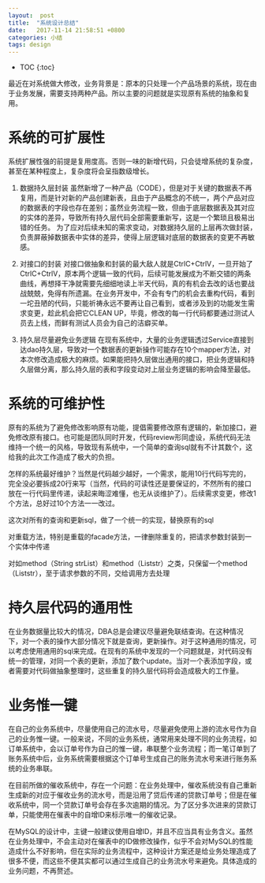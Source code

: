 ```yaml
---
layout:  post
title:  "系统设计总结"
date:   2017-11-14 21:58:51 +0800
categories: 小结
tags: design
---
```



* TOC
{:toc}

最近在对系统做大修改，业务背景是：原本的只处理一个产品场景的系统，现在由于业务发展，需要支持两种产品。所以主要的问题就是实现原有系统的抽象和复用。

# 系统的可扩展性

系统扩展性强的前提是复用度高。否则一味的新增代码，只会徒增系统的复杂度，甚至在某种程度上，复杂度将会呈指数级增长。
1. 数据持久层封装
虽然新增了一种产品（CODE），但是对于关键的数据表不再复用，而是针对新的产品创建新表，且由于产品概念的不统一，两个产品对应的数据表的字段也存在差别；虽然业务流程一致，但由于底层数据表及其对应的实体的差异，导致所有持久层代码全部需要重新写，这是一个繁琐且极易出错的任务。
为了应对后续未知的需求变动，对数据持久层的上层再次做封装，负责屏蔽掉数据表中实体的差异，使得上层逻辑对底层的数据表的变更不再敏感。

2. 对接口的封装
对接口做抽象和封装的最大敌人就是CtrlC+CtrlV，一旦开始了CtrlC+CtrlV，原本两个逻辑一致的代码，后续可能发展成为不断交错的两条曲线，再想择干净就需要先细细地读上半天代码，真的有机会去改的话也要战战兢兢，免得有所遗漏。在业务开发中，不会有专门的机会去重构代码，看到一坨丑陋的代码，只能祈祷永远不要再让自己看到，或者涉及到的功能发生需求变更，趁此机会把它CLEAN UP，毕竟，修改的每一行代码都要通过测试人员去上线，而鲜有测试人员会为自己的洁癖买单。

3. 持久层尽量避免业务逻辑
在现有系统中，大量的业务逻辑透过Service直接到达dao持久层，导致对一个数据表的更新操作可能存在10个mapper方法，对本次修改造成极大的麻烦。如果能把持久层做出通用的接口，把业务逻辑和持久层做分离，那么持久层的表和字段变动对上层业务逻辑的影响会降至最低。

# 系统的可维护性

原有的系统为了避免修改影响原有功能，提倡需要修改原有逻辑的，新加接口，避免修改原有接口。也可能是团队同时开发，代码review形同虚设，系统代码无法维持一个统一的风格，导致现有系统中，一个简单的查询sql就有不计其数个，这给我的此次工作造成了极大的负担。

怎样的系统最好维护？当然是代码越少越好，一个需求，能用10行代码写完的，完全没必要拆成20行来写（当然，代码的可读性还是要保证的，不然所有的接口放在一行代码里传递，读起来晦涩难懂，也无从谈维护了）。后续需求变更，修改1个方法，总好过10个方法一一改过。

这次对所有的查询和更新sql，做了一个统一的实现，替换原有的sql

对重载方法，特别是重载的facade方法，一律删除重复的，把请求参数封装到一个实体中传递

对如method（String strList）和method（List<String>str）之类，只保留一个method（List<String>str），至于请求参数的不同，交给调用方去处理

# 持久层代码的通用性

在业务数据量比较大的情况，DBA总是会建议尽量避免联结查询。在这种情况下，对一个表的操作大部分情况下就是查询，更新操作。对于这种通用的情况，可以考虑使用通用的sql来完成。在现有的系统中发现的一个问题就是，对代码没有统一的管理，对同一个表的更新，添加了数个update。当对一个表添加字段，或者需要对代码做抽象整理时，这些重复的持久层代码将会造成极大的工作量。

# 业务惟一键

在自己的业务系统中，尽量使用自己的流水号，尽量避免使用上游的流水号作为自己的业务惟一键。一般来说，不同的业务系统，通常用来处理不同的业务流程，如订单系统中，会以订单号作为自己的惟一键，串联整个业务流程；而一笔订单到了账务系统中后，业务系统需要根据这个订单号生成自己的账务流水号来进行账务系统的业务串联。

在目前所做的催收系统中，存在一个问题：在业务处理中，催收系统没有自己重新生成新的对应于催收业务的流水号，而是沿用了贷后传递的贷款订单号；但是在催收系统中，同一个贷款订单号会存在多次逾期的情况。为了区分多次进来的贷款订单，只能使用在催表中的自增ID来标示唯一的催收记录。

在MySQL的设计中，主键一般建议使用自增ID，并且不应当具有业务含义。虽然在业务处理中，不会主动对在催表中的ID做修改操作，似乎不会对MySQL的性能造成什么不好影响，但在实际的业务流程中，这种设计方案还是给业务处理造成了很多不便，而这些不便其实都可以通过生成自己的业务流水号来避免。具体造成的业务问题，不再赘述。
